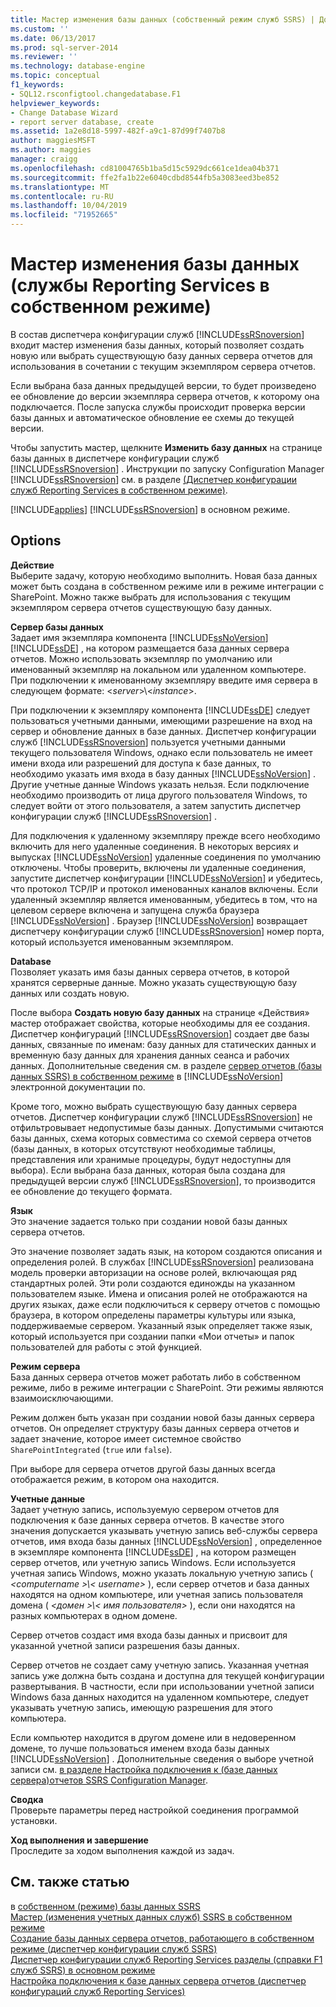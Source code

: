 ```yaml
---
title: Мастер изменения базы данных (собственный режим служб SSRS) | Документация Майкрософт
ms.custom: ''
ms.date: 06/13/2017
ms.prod: sql-server-2014
ms.reviewer: ''
ms.technology: database-engine
ms.topic: conceptual
f1_keywords:
- SQL12.rsconfigtool.changedatabase.F1
helpviewer_keywords:
- Change Database Wizard
- report server database, create
ms.assetid: 1a2e8d18-5997-482f-a9c1-87d99f7407b8
author: maggiesMSFT
ms.author: maggies
manager: craigg
ms.openlocfilehash: cd81004765b1ba5d15c5929dc661ce1dea04b371
ms.sourcegitcommit: ffe2fa1b22e6040cdbd8544fb5a3083eed3be852
ms.translationtype: MT
ms.contentlocale: ru-RU
ms.lasthandoff: 10/04/2019
ms.locfileid: "71952665"
---
```

# <a name="change-database-wizard-ssrs-native-mode"></a>Мастер изменения базы данных (службы Reporting Services в собственном режиме)
  В состав диспетчера конфигурации служб [!INCLUDE[ssRSnoversion](../../includes/ssrsnoversion-md.md)] входит мастер изменения базы данных, который позволяет создать новую или выбрать существующую базу данных сервера отчетов для использования в сочетании с текущим экземпляром сервера отчетов.  
  
 Если выбрана база данных предыдущей версии, то будет произведено ее обновление до версии экземпляра сервера отчетов, к которому она подключается. После запуска службы происходит проверка версии базы данных и автоматическое обновление ее схемы до текущей версии.  
  
 Чтобы запустить мастер, щелкните **Изменить базу данных** на странице базы данных в диспетчере конфигурации служб [!INCLUDE[ssRSnoversion](../../includes/ssrsnoversion-md.md)] . Инструкции по запуску Configuration Manager [!INCLUDE[ssRSnoversion](../../includes/ssrsnoversion-md.md)] см. в разделе [ &#40;Диспетчер конфигурации служб Reporting Services в собственном режиме&#41;](../../../2014/sql-server/install/reporting-services-configuration-manager-native-mode.md).  
  
 [!INCLUDE[applies](../../includes/applies-md.md)] [!INCLUDE[ssRSnoversion](../../includes/ssrsnoversion-md.md)] в основном режиме.  
  
## <a name="options"></a>Options  
 **Действие**  
 Выберите задачу, которую необходимо выполнить. Новая база данных может быть создана в собственном режиме или в режиме интеграции с SharePoint. Можно также выбрать для использования с текущим экземпляром сервера отчетов существующую базу данных.  
  
 **Сервер базы данных**  
 Задает имя экземпляра компонента [!INCLUDE[ssNoVersion](../../includes/ssnoversion-md.md)] [!INCLUDE[ssDE](../../includes/ssde-md.md)] , на котором размещается база данных сервера отчетов. Можно использовать экземпляр по умолчанию или именованный экземпляр на локальном или удаленном компьютере. При подключении к именованному экземпляру введите имя сервера в следующем формате: \<*server*>\\<*instance*>.  
  
 При подключении к экземпляру компонента [!INCLUDE[ssDE](../../includes/ssde-md.md)] следует пользоваться учетными данными, имеющими разрешение на вход на сервер и обновление данных в базе данных. Диспетчер конфигурации служб [!INCLUDE[ssRSnoversion](../../includes/ssrsnoversion-md.md)] пользуется учетными данными текущего пользователя Windows, однако если пользователь не имеет имени входа или разрешений для доступа к базе данных, то необходимо указать имя входа в базу данных [!INCLUDE[ssNoVersion](../../includes/ssnoversion-md.md)] . Другие учетные данные Windows указать нельзя. Если подключение необходимо производить от лица другого пользователя Windows, то следует войти от этого пользователя, а затем запустить диспетчер конфигурации служб [!INCLUDE[ssRSnoversion](../../includes/ssrsnoversion-md.md)] .  
  
 Для подключения к удаленному экземпляру прежде всего необходимо включить для него удаленные соединения. В некоторых версиях и выпусках [!INCLUDE[ssNoVersion](../../includes/ssnoversion-md.md)] удаленные соединения по умолчанию отключены. Чтобы проверить, включены ли удаленные соединения, запустите диспетчер конфигурации [!INCLUDE[ssNoVersion](../../includes/ssnoversion-md.md)] и убедитесь, что протокол TCP/IP и протокол именованных каналов включены. Если удаленный экземпляр является именованным, убедитесь в том, что на целевом сервере включена и запущена служба браузера [!INCLUDE[ssNoVersion](../../includes/ssnoversion-md.md)] . Браузер [!INCLUDE[ssNoVersion](../../includes/ssnoversion-md.md)] возвращает диспетчеру конфигурации служб [!INCLUDE[ssRSnoversion](../../includes/ssrsnoversion-md.md)] номер порта, который используется именованным экземпляром.  
  
 **Database**  
 Позволяет указать имя базы данных сервера отчетов, в которой хранятся серверные данные. Можно указать существующую базу данных или создать новую.  
  
 После выбора **Создать новую базу данных** на странице «Действия» мастер отображает свойства, которые необходимы для ее создания. Диспетчер конфигураций [!INCLUDE[ssRSnoversion](../../includes/ssrsnoversion-md.md)] создает две базы данных, связанные по именам: базу данных для статических данных и временную базу данных для хранения данных сеанса и рабочих данных. Дополнительные сведения см. в разделе [сервер отчетов &#40;базы данных SSRS&#41; в собственном режиме](../../reporting-services/report-server/report-server-database-ssrs-native-mode.md) в [!INCLUDE[ssNoVersion](../../includes/ssnoversion-md.md)] электронной документации по.  
  
 Кроме того, можно выбрать существующую базу данных сервера отчетов. Диспетчер конфигурации служб [!INCLUDE[ssRSnoversion](../../includes/ssrsnoversion-md.md)] не отфильтровывает недопустимые базы данных. Допустимыми считаются базы данных, схема которых совместима со схемой сервера отчетов (базы данных, в которых отсутствуют необходимые таблицы, представления или хранимые процедуры, будут недоступны для выбора). Если выбрана база данных, которая была создана для предыдущей версии служб [!INCLUDE[ssRSnoversion](../../includes/ssrsnoversion-md.md)], то производится ее обновление до текущего формата.  
  
 **Язык**  
 Это значение задается только при создании новой базы данных сервера отчетов.  
  
 Это значение позволяет задать язык, на котором создаются описания и определения ролей. В службах [!INCLUDE[ssRSnoversion](../../includes/ssrsnoversion-md.md)] реализована модель проверки авторизации на основе ролей, включающая ряд стандартных ролей. Эти роли создаются единожды на указанном пользователем языке. Имена и описания ролей не отображаются на других языках, даже если подключиться к серверу отчетов с помощью браузера, в котором определены параметры культуры или языка, поддерживаемые сервером. Указанный язык определяет также язык, который используется при создании папки «Мои отчеты» и папок пользователей для работы с этой функцией.  
  
 **Режим сервера**  
 База данных сервера отчетов может работать либо в собственном режиме, либо в режиме интеграции с SharePoint. Эти режимы являются взаимоисключающими.  
  
 Режим должен быть указан при создании новой базы данных сервера отчетов. Он определяет структуру базы данных сервера отчетов и задает значение, которое имеет системное свойство `SharePointIntegrated` (`true` или `false`).  
  
 При выборе для сервера отчетов другой базы данных всегда отображается режим, в котором она находится.  
  
 **Учетные данные**  
 Задает учетную запись, используемую сервером отчетов для подключения к базе данных сервера отчетов. В качестве этого значения допускается указывать учетную запись веб-службы сервера отчетов, имя входа базы данных [!INCLUDE[ssNoVersion](../../includes/ssnoversion-md.md)] , определенное в экземпляре компонента [!INCLUDE[ssDE](../../includes/ssde-md.md)] , на котором размещен сервер отчетов, или учетную запись Windows. Если используется учетная запись Windows, можно указать локальную учетную запись ( *\<computername >\\< username\>* ), если сервер отчетов и база данных находятся на одном компьютере, или учетная запись пользователя домена ( *\<домен >\\< имя пользователя\>* ), если они находятся на разных компьютерах в одном домене.  
  
 Сервер отчетов создаст имя входа базы данных и присвоит для указанной учетной записи разрешения базы данных.  
  
 Сервер отчетов не создает саму учетную запись. Указанная учетная запись уже должна быть создана и доступна для текущей конфигурации развертывания. В частности, если при использовании учетной записи Windows база данных находится на удаленном компьютере, следует указывать учетную запись, имеющую разрешения для этого компьютера.  
  
 Если компьютер находится в другом домене или в недоверенном домене, то лучше пользоваться именем входа базы данных [!INCLUDE[ssNoVersion](../../includes/ssnoversion-md.md)] . Дополнительные сведения о выборе учетной записи см. [в разделе Настройка подключения к &#40;базе данных сервера&#41;отчетов SSRS Configuration Manager](../../../2014/sql-server/install/configure-a-report-server-database-connection-ssrs-configuration-manager.md).  
  
 **Сводка**  
 Проверьте параметры перед настройкой соединения программой установки.  
  
 **Ход выполнения и завершение**  
 Проследите за ходом выполнения каждой из задач.  
  
## <a name="see-also"></a>См. также статью  
   в [собственном &#40;режиме&#41; базы данных SSRS](../../../2014/sql-server/install/database-ssrs-native-mode.md)  
 [Мастер &#40;изменения учетных данных служб&#41; SSRS  в собственном режиме](../../../2014/sql-server/install/change-credentials-wizard-ssrs-native-mode.md)  
 [Создание базы данных сервера отчетов, работающего в собственном режиме (диспетчер конфигурации служб SSRS)](../../reporting-services/install-windows/ssrs-report-server-create-a-native-mode-report-server-database.md)   
 [Диспетчер конфигурации служб Reporting Services разделы &#40;справки F1  служб SSRS&#41; в основном режиме](../../../2014/sql-server/install/reporting-services-configuration-manager-f1-help-topics-ssrs-native-mode.md)  
 [Настройка подключения к базе данных сервера отчетов (диспетчер конфигураций служб Reporting Services)](../../../2014/sql-server/install/configure-a-report-server-database-connection-ssrs-configuration-manager.md)  
  
  
